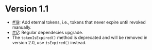 # Version 1.1

* [#19](https://github.com/Oire/Iridium-php/pull/19):
  Add eternal tokens, i.e., tokens that never expire until revoked manually.
* [#17](https://github.com/Oire/Iridium-php/pull/17):
  Regular dependecies upgrade.
* The `tokenIsExpired()` method is deprecated and will be removed in version 2.0, use `isExpired()` instead.
